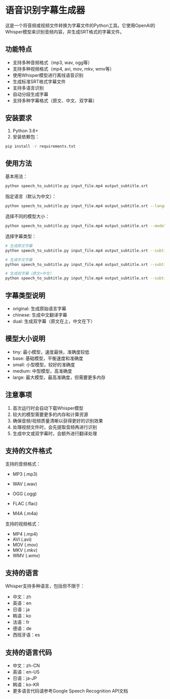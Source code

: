 # 语音识别字幕生成器

这是一个将音频或视频文件转换为字幕文件的Python工具。它使用OpenAI的Whisper模型来识别音频内容，并生成SRT格式的字幕文件。

## 功能特点

- 支持多种音频格式（mp3, wav, ogg等）
- 支持多种视频格式（mp4, avi, mov, mkv, wmv等）
- 使用Whisper模型进行离线语音识别
- 生成标准SRT格式字幕文件
- 支持多语言识别
- 自动分段生成字幕
- 支持多种字幕格式（原文、中文、双字幕）

## 安装要求

1. Python 3.6+
2. 安装依赖包：
```bash
pip install -r requirements.txt
```

## 使用方法

基本用法：
```bash
python speech_to_subtitle.py input_file.mp4 output_subtitle.srt
```

指定语言（默认为中文）：
```bash
python speech_to_subtitle.py input_file.mp4 output_subtitle.srt --language en
```

选择不同的模型大小：
```bash
python speech_to_subtitle.py input_file.mp4 output_subtitle.srt --model large
```

选择字幕类型：
```bash
# 生成原文字幕
python speech_to_subtitle.py input_file.mp4 output_subtitle.srt --subtitle-type original

# 生成中文字幕
python speech_to_subtitle.py input_file.mp4 output_subtitle.srt --subtitle-type chinese

# 生成双字幕（原文+中文）
python speech_to_subtitle.py input_file.mp4 output_subtitle.srt --subtitle-type dual
```

## 字幕类型说明

- original: 生成原始语言字幕
- chinese: 生成中文翻译字幕
- dual: 生成双字幕（原文在上，中文在下）

## 模型大小说明

- tiny: 最小模型，速度最快，准确度较低
- base: 基础模型，平衡速度和准确度
- small: 小型模型，较好的准确度
- medium: 中型模型，高准确度
- large: 最大模型，最高准确度，但需要更多内存

## 注意事项

1. 首次运行时会自动下载Whisper模型
2. 较大的模型需要更多的内存和计算资源
3. 确保音频/视频质量清晰以获得更好的识别效果
4. 处理视频文件时，会先提取音频再进行识别
5. 生成中文或双字幕时，会额外进行翻译处理

## 支持的文件格式

支持的音频格式：
- MP3 (.mp3)
- WAV (.wav)
- OGG (.ogg)

- FLAC (.flac)
- M4A (.m4a)

支持的视频格式：
- MP4 (.mp4)
- AVI (.avi)
- MOV (.mov)
- MKV (.mkv)
- WMV (.wmv)

## 支持的语言

Whisper支持多种语言，包括但不限于：
- 中文：zh
- 英语：en
- 日语：ja
- 韩语：ko
- 法语：fr
- 德语：de
- 西班牙语：es

## 支持的语言代码

- 中文：zh-CN
- 英语：en-US
- 日语：ja-JP
- 韩语：ko-KR
- 更多语言代码请参考Google Speech Recognition API文档 